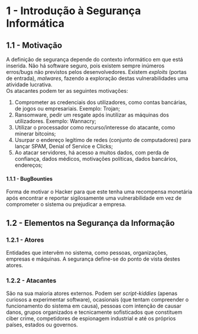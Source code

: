 # 1 - Introdução à Segurança Informática

## 1.1 - Motivação

A definição de segurança depende do contexto informático em que está inserida. Não há software seguro, pois existem sempre inúmeros erros/bugs não previstos pelos desenvolvedores. Existem *exploits* (portas de entrada), *malwares*, fazendo a exploração destas vulnerabilidades uma atividade lucrativa. <br>
Os atacantes podem ter as seguintes motivações:

1. Comprometer as credenciais dos utilizadores, como contas bancárias, de jogos ou empresariais. Exemplo: Trojan;
2. Ransomware, pedir um resgate após inutilizar as máquinas dos utilizadores. Exemplo: Wannacry;
3. Utilizar o processador como recurso/interesse do atacante, como minerar bitcoins;
4. Usurpar o endereço legítimo de redes (conjunto de computadores) para lançar SPAM, Denial of Service e Clicks;
5. Ao atacar servidores, há acesso a muitos dados, com perda de confiança, dados médicos, motivações políticas, dados bancários, endereços;

#### 1.1.1 - BugBounties

Forma de motivar o Hacker para que este tenha uma recompensa monetária após encontrar e reportar sigilosamente uma vulnerabilidade em vez de comprometer o sistema ou prejudicar a empresa.

## 1.2 - Elementos na Segurança da Informação

### 1.2.1 - Atores

Entidades que intervêm no sistema, como pessoas, organizações, empresas e máquinas. A segurança define-se do ponto de vista destes atores. 

### 1.2.2 - Atacantes

São na sua maioria atores externos. Podem ser *script-kiddies* (apenas curiosos a experimentar software), ocasionais (que tentam compreender o funcionamento do sistema em causa), pessoas com intenção de causar danos, grupos organizados e tecnicamente sofisticados que constituem ciber crime, competidores de espionagem industrial e até os próprios países, estados ou governos. 
